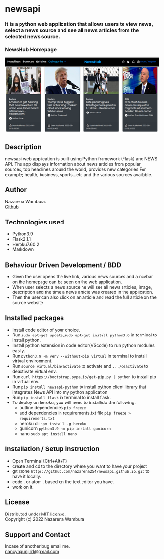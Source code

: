 # newsapi
### It is a python web application that allows users to view news, select a news source and see all news articles from the selected news source. 

### NewsHub Homepage
![](./app/static/images/newshubimg.png "newsapp homepage")

## Description
newsapi web application is built using Python framework (Flask) and NEWS API. The app displays information about news articles from popular sources, top headlines around the world, provides new categories For example; health, business, sports...etc and the various sources available.

## Author
Nazarena Wambura.</br>
[Github](https://github.com/nazarena254)

## Technologies used
* Python3.9
* Flask2.1.1
* Heroku7.60.2
* Markdown

## Behaviour Driven Development / BDD
* Given the user opens the live link, various news sources and a navbar on the homepage can be seen on the web application.
* When user selects a news source he will see all news articles, image, description and the time a news article was created in the application.
* Then the user can also click on an article and read the full article on the source website

## Installed packages
* Install code editor of your choice.
* Run `sudo apt-get update`,`sudo apt-get install python3.6` in terminal to install python.
* Install python extension in code editor(VScode) to run python modules easily.
* Run `python3.9 -m venv --without-pip virtual` in terminal to install virtual environment.
* Run `source virtual/bin/activate` to activate and `.../deactivate` to deactivate virtual env.
* Run `curl https://bootstrap.pypa.io/get-pip.py | python` to install pip in virtual env.
* Run `pip install newsapi-python` to install python client library that integrates News API into my python application
* Run `pip install flask` in terminal to install flask. 
* To deploy on heroku, you will need to install/do the following:
   - outline dependencies `pip freeze`  
   - add dependencies in requirements.txt file `pip freeze > requirements.txt`
   - heroku cli `npm install -g heroku`
   - gunicorn  `python3.9 -m pip install gunicorn`
   - nano  `sudo apt install nano`

## Installation / Setup instruction
* Open Terminal {Ctrl+Alt+T}
* create and cd to the directory where you want to have your project
* git clone `https://github.com/nazarena254/newsapi.github.io.git` to have it locally.
* code . or atom . based on the text editor you have.
* work on it.

## License
Distributed under [MIT license]().</br>
Copyright (c) 2022 Nazarena Wambura

## Support and Contact
Incase of another bug email me.</br>
<nancyngunjiri1@gmail.com>
